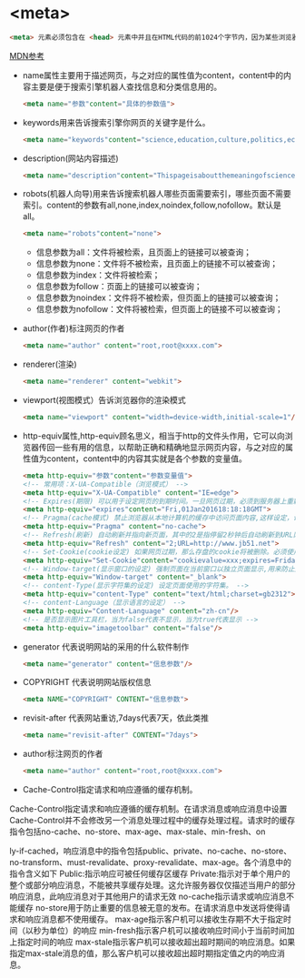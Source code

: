 # &lt;meta&gt;
```html
<meta> 元素必须包含在 <head> 元素中并且在HTML代码的前1024个字节内，因为某些浏览器在选择编码之前只查看前面这些字节。
```
[MDN参考](https://developer.mozilla.org/zh-CN/docs/Web/HTML/Element/meta)
  
- name属性主要用于描述网页，与之对应的属性值为content，content中的内容主要是便于搜索引擎机器人查找信息和分类信息用的。
    ```html
    <meta name="参数"content="具体的参数值">
    ```
- keywords用来告诉搜索引擎你网页的关键字是什么。
    ```html
    <meta name="keywords"content="science,education,culture,politics,ecnomics，relationships,entertaiment,human">
    ```
- description(网站内容描述)
    ```html
    <meta name="description"content="Thispageisaboutthemeaningofscience,education,culture.">
    ```
- robots(机器人向导)用来告诉搜索机器人哪些页面需要索引，哪些页面不需要索引。content的参数有all,none,index,noindex,follow,nofollow。默认是all。
    ```html
    <meta name="robots"content="none">
    ```
    - 信息参数为all：文件将被检索，且页面上的链接可以被查询；
    - 信息参数为none：文件将不被检索，且页面上的链接不可以被查询；
    - 信息参数为index：文件将被检索；
    - 信息参数为follow：页面上的链接可以被查询；
    - 信息参数为noindex：文件将不被检索，但页面上的链接可以被查询；
    - 信息参数为nofollow：文件将被检索，但页面上的链接不可以被查询；

- author(作者)标注网页的作者
    ```html
    <meta name="author" content="root,root@xxxx.com">
    ```
- renderer(渲染)
    ```html
    <meta name="renderer" content="webkit">
    ```
- viewport(视图模式）告诉浏览器你的渲染模式
    ```html
    <meta name="viewport" content="width=device-width,initial-scale=1"/>
    ```
- http-equiv属性,http-equiv顾名思义，相当于http的文件头作用，它可以向浏览器传回一些有用的信息，以帮助正确和精确地显示网页内容，与之对应的属性值为content，content中的内容其实就是各个参数的变量值。
    ```html
    <meta http-equiv="参数"content="参数变量值">
    <!-- 常用项：X-UA-Compatible（浏览模式） -->
    <meta http-equiv="X-UA-Compatible" content="IE=edge">
    <!-- Expires(期限) 可以用于设定网页的到期时间。一旦网页过期，必须到服务器上重新传输,必须使用GMT的时间格式 -->
    <meta http-equiv="expires"content="Fri,01Jan201618:18:18GMT">
    <!-- Pragma(cache模式) 禁止浏览器从本地计算机的缓存中访问页面内容,这样设定，访问者将无法脱机浏览 -->
    <meta http-equiv="Pragma" content="no-cache">
    <!-- Refresh(刷新) 自动刷新并指向新页面，其中的2是指停留2秒钟后自动刷新到URL网址 -->
    <meta http-equiv="Refresh" content="2;URL=http://www.jb51.net">
    <!-- Set-Cookie(cookie设定) 如果网页过期，那么存盘的cookie将被删除。必须使用GMT的时间格式。 -->
    <meta http-equiv="Set-Cookie"content="cookievalue=xxx;expires=Friday,12-Jan-200118:18:18GMT；path=/">
    <!-- Window-target(显示窗口的设定) 强制页面在当前窗口以独立页面显示,用来防止别人在框架里调用自己的页面 -->
    <meta http-equiv="Window-target" content="_blank">
    <!-- content-Type(显示字符集的设定) 设定页面使用的字符集。 -->
    <meta http-equiv="content-Type" content="text/html;charset=gb2312">
    <!-- content-Language（显示语言的设定） -->
    <meta http-equiv="Content-Language" content="zh-cn"/>
    <!-- 是否显示图片工具栏，当为false代表不显示，当为true代表显示 -->
    <meta http-equiv="imagetoolbar" content="false"/>
    ```

- generator 代表说明网站的采用的什么软件制作
    ```html
    <meta name="generator" content="信息参数"/>
    ```
- COPYRIGHT 代表说明网站版权信息
    ```html
    <meta NAME="COPYRIGHT" CONTENT="信息参数">
    ```
- revisit-after 代表网站重访,7days代表7天，依此类推
    ```html
    <meta name="revisit-after" CONTENT="7days">
    ```
- author标注网页的作者
    ```html
    <meta name="author" content="root,root@xxxx.com">
    ```


- Cache-Control指定请求和响应遵循的缓存机制。

Cache-Control指定请求和响应遵循的缓存机制。在请求消息或响应消息中设置Cache-Control并不会修改另一个消息处理过程中的缓存处理过程。请求时的缓存指令包括no-cache、no-store、max-age、max-stale、min-fresh、on

ly-if-cached，响应消息中的指令包括public、private、no-cache、no-store、no-transform、must-revalidate、proxy-revalidate、max-age。各个消息中的指令含义如下
Public:指示响应可被任何缓存区缓存
Private:指示对于单个用户的整个或部分响应消息，不能被共享缓存处理。这允许服务器仅仅描述当用户的部分响应消息，此响应消息对于其他用户的请求无效
no-cache指示请求或响应消息不能缓存
no-store用于防止重要的信息被无意的发布。在请求消息中发送将使得请求和响应消息都不使用缓存。
max-age指示客户机可以接收生存期不大于指定时间（以秒为单位）的响应
min-fresh指示客户机可以接收响应时间小于当前时间加上指定时间的响应
max-stale指示客户机可以接收超出超时期间的响应消息。如果指定max-stale消息的值，那么客户机可以接收超出超时期指定值之内的响应消息。